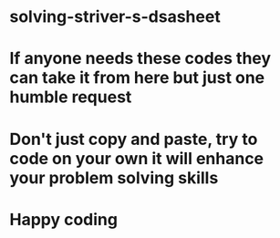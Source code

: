 # solving-striver-s-dsasheet
# If anyone needs these codes they can take it from here but just one humble request
# Don't just copy and paste, try to code on your own it will enhance your problem solving skills
# Happy coding
